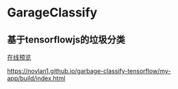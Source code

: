 # GarageClassify

## 基于tensorflowjs的垃圾分类

[在线预览](https://datimon.github.io/GarageClassify//my-app/build/index.html)

https://novlan1.github.io/garbage-classify-tensorflow/my-app/build/index.html
